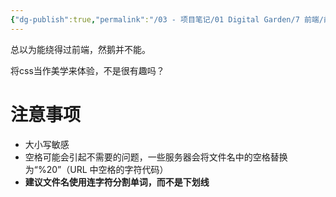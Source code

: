 ```yaml
---
{"dg-publish":true,"permalink":"/03 - 项目笔记/01 Digital Garden/7 前端/前端/前端首页/","noteIcon":""}
---
```



总以为能绕得过前端，然鹅并不能。

将css当作美学来体验，不是很有趣吗？


# 注意事项

- 大小写敏感
- 空格可能会引起不需要的问题，一些服务器会将文件名中的空格替换为“%20”（URL 中空格的字符代码）
- **建议文件名使用连字符分割单词，而不是下划线**